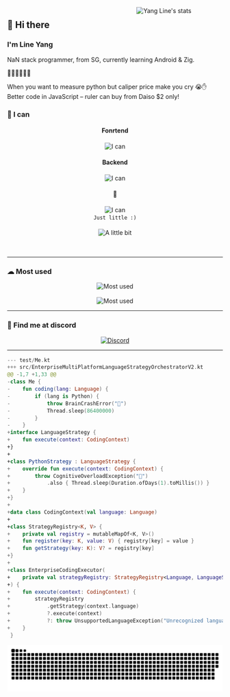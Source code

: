   <a href="https://wakatime.com/@YangLine" >
    <img width="40%" align="right"
        src="https://github-readme-stats.vercel.app/api/wakatime?username=YangLine&border_radius=13px&theme=dark&border_color=1f6feb&range=all_time&custom_title=%F0%9F%92%BB%20Yang%20Line%27s%20coding%20stats"
        alt="Yang Line's stats">
</a>

<h2>👋 Hi there</h2>
<h3>I'm Line Yang</h3>
<p>
  NaN stack programmer, from SG, currently learning Android & Zig.

  🙌😶‍🌫️😨😭🙌
  
  When you want to measure python but caliper price make you cry 😭✋ Better code in JavaScript – ruler can buy from Daiso $2 only!
</p>
<!-- <p>
    I love Minecraft
    <bold>Find me at <a href="https://namemc.com/YangLineMC">NameMC</a></bold>
</p> -->

<h3> 💪 I can </h3>
<div align="center">
  <h4>Fonrtend</h2>
    <img src="https://skillicons.dev/icons?i=html,css,js,ts,react,nextjs,astro" height="50px" alt="I can" align="center"><br>
  <h4>Backend</h2>
    <img src="https://skillicons.dev/icons?i=java,kotlin,php,ruby,spring,ktor" height="50px" alt="I can" align="center"><br>
  <h4>🤔</h2>
    <img src="https://skillicons.dev/icons?i=zig,androidstudio,cs" height="50px" alt="I can" align="center"><br>
  <code>Just little :)</code><br><br>
    <img src="https://skillicons.dev/icons?i=c,cpp,dotnet,dart,flutter,vue,linux,blender" height="50px" alt="A little bit" align="center"><br><br><br>
    
</div>
<hr>
<h3> ☁ Most used </h3>
<div align="center">
    <img src="https://skillicons.dev/icons?i=idea,vscode,clion,webstorm,gradle,github,cloudflare" height="50px" alt="Most used"><br><br>
    <img src="https://skillicons.dev/icons?i=arch,visualstudio,notion" height="50px" alt="Most used">
</div>
<hr>

<h3> 👾 Find me at discord </h3>
<a href="https://discord.com/users/1130166359217688667" target="_blank">
    <div align="center">
        <img width="40%" src="https://lanyard.cnrad.dev/api/1130166359217688667?bg=0d1117&borderRadius=1rem&idleMessage=I%27m%20doing%20nothing%20%E3%84%9F(%20%E2%96%94,%20%E2%96%94%20)%E3%84%8F"
            alt="Discord">
    </div>
</a>
<hr>

``` kt
--- test/Me.kt
+++ src/EnterpriseMultiPlatformLanguageStrategyOrchestratorV2.kt
@@ -1,7 +1,33 @@
-class Me {
-    fun coding(lang: Language) {
-        if (lang is Python) {
-            throw BrainCrashError("🤯")
-            Thread.sleep(86400000)
-        }
-    }
+interface LanguageStrategy {
+    fun execute(context: CodingContext)
+}
+
+class PythonStrategy : LanguageStrategy {
+    override fun execute(context: CodingContext) {
+        throw CognitiveOverloadException("🤯")
+            .also { Thread.sleep(Duration.ofDays(1).toMillis()) }
+    }
+}
+
+data class CodingContext(val language: Language)
+
+class StrategyRegistry<K, V> {
+    private val registry = mutableMapOf<K, V>()
+    fun register(key: K, value: V) { registry[key] = value }
+    fun getStrategy(key: K): V? = registry[key]
+}
+
+class EnterpriseCodingExecutor(
+    private val strategyRegistry: StrategyRegistry<Language, LanguageStrategy>
+) {
+    fun execute(context: CodingContext) {
+        strategyRegistry
+            .getStrategy(context.language)
+            ?.execute(context)
+            ?: throw UnsupportedLanguageException("Unrecognized language: ${context.language}")
+    }
 }
```

<div align="center">
    <img src="https://raw.githubusercontent.com/YangLine/YangLine/snake/github-snake-dark.svg" alt="Snake">
</div>
